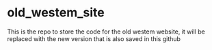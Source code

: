 # old_westem_site

This is the repo to store the code for the old westem website, it will be replaced with the new version that is also saved in this github
